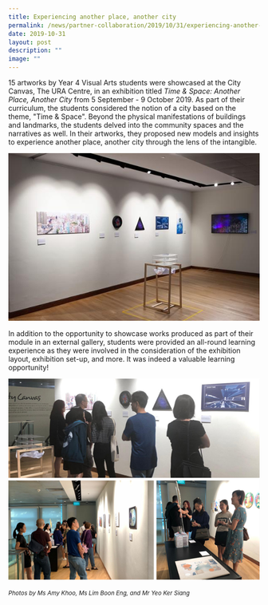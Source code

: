 ```yaml
---
title: Experiencing another place, another city
permalink: /news/partner-collaboration/2019/10/31/experiencing-another-place-another-city/
date: 2019-10-31
layout: post
description: ""
image: ""
---
```

15 artworks by Year 4 Visual Arts students were showcased at the City Canvas, The URA Centre, in an exhibition titled&nbsp;_Time &amp; Space: Another Place, Another City_&nbsp;from 5 September - 9 October 2019. As part of their curriculum, the students considered the notion of a city based on the theme, "Time &amp; Space". Beyond the&nbsp;physical manifestations of buildings and landmarks, the students delved into the&nbsp;community spaces and the narratives as well. In their artworks, they proposed new models and insights to experience another place, another city through the lens of the intangible.

![](/images/img_0211.jpg)

In addition to the opportunity to showcase&nbsp;works produced as part of their module in an external gallery, students were provided an all-round learning experience as they were involved in the consideration of the exhibition layout, exhibition set-up, and more. It was indeed a valuable learning opportunity!

![](/images/2019-ura-city-canvas-collage.png)

<small><i>Photos by Ms Amy Khoo, Ms Lim Boon Eng, and Mr Yeo Ker Siang</i></small>